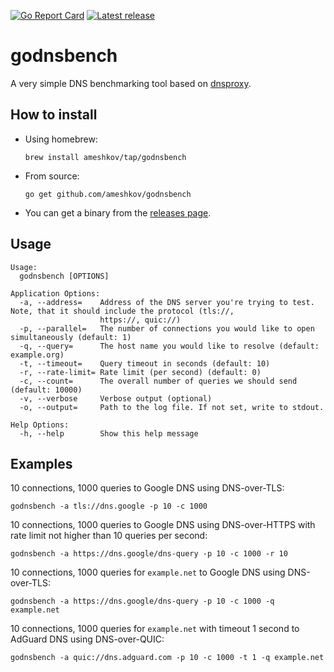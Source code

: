 [![Go Report Card](https://goreportcard.com/badge/github.com/ameshkov/godnsbench)](https://goreportcard.com/report/ameshkov/godnsbench)
[![Latest release](https://img.shields.io/github/release/ameshkov/godnsbench/all.svg)](https://github.com/ameshkov/godnsbench/releases)

# godnsbench

A very simple DNS benchmarking tool based on [dnsproxy](https://github.com/AdguardTeam/dnsproxy).

## How to install

* Using homebrew:
    ```
    brew install ameshkov/tap/godnsbench
    ```
* From source:
    ```
    go get github.com/ameshkov/godnsbench
    ```
* You can get a binary from the [releases page](https://github.com/ameshkov/godnsbench/releases).


## Usage

```shell
Usage:
  godnsbench [OPTIONS]

Application Options:
  -a, --address=    Address of the DNS server you're trying to test. Note, that it should include the protocol (tls://,
                    https://, quic://)
  -p, --parallel=   The number of connections you would like to open simultaneously (default: 1)
  -q, --query=      The host name you would like to resolve (default: example.org)
  -t, --timeout=    Query timeout in seconds (default: 10)
  -r, --rate-limit= Rate limit (per second) (default: 0)
  -c, --count=      The overall number of queries we should send (default: 10000)
  -v, --verbose     Verbose output (optional)
  -o, --output=     Path to the log file. If not set, write to stdout.

Help Options:
  -h, --help        Show this help message
```

## Examples

10 connections, 1000 queries to Google DNS using DNS-over-TLS:
```shell
godnsbench -a tls://dns.google -p 10 -c 1000
```

10 connections, 1000 queries to Google DNS using DNS-over-HTTPS with rate limit
not higher than 10 queries per second:
```shell
godnsbench -a https://dns.google/dns-query -p 10 -c 1000 -r 10
```

10 connections, 1000 queries for `example.net` to Google DNS using DNS-over-TLS:
```shell
godnsbench -a https://dns.google/dns-query -p 10 -c 1000 -q example.net
```

10 connections, 1000 queries for `example.net` with timeout 1 second to
AdGuard DNS using DNS-over-QUIC:
```shell
godnsbench -a quic://dns.adguard.com -p 10 -c 1000 -t 1 -q example.net
```
